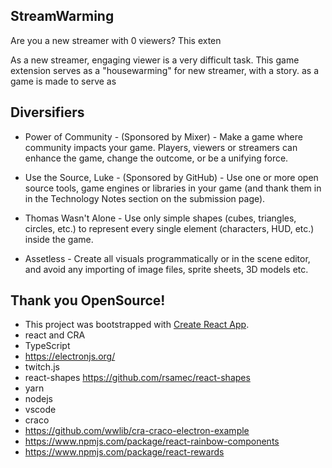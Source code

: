 ## StreamWarming

Are you a new streamer with 0 viewers? This exten

As a new streamer, engaging viewer is a very difficult task. This game extension serves as a "housewarming" for new streamer, with a story. as a game is made to serve as 

## Diversifiers

+ Power of Community - (Sponsored by Mixer) - Make a game where community impacts your game. Players, viewers or streamers can enhance the game, change the outcome, or be a unifying force.

+ Use the Source, Luke - (Sponsored by GitHub) - Use one or more open source tools, game engines or libraries in your game (and thank them in in the Technology Notes section on the submission page).

+ Thomas Wasn't Alone - Use only simple shapes (cubes, triangles, circles, etc.) to represent every single element (characters, HUD, etc.) inside the game.

+ Assetless - Create all visuals programmatically or in the scene editor, and avoid any importing of image files, sprite sheets, 3D models etc.


## Thank you OpenSource!
+ This project was bootstrapped with [Create React App](https://github.com/facebook/create-react-app).
+ react and CRA
+ TypeScript
+ https://electronjs.org/
+ twitch.js
+ react-shapes https://github.com/rsamec/react-shapes
+ yarn
+ nodejs
+ vscode
+ craco
+ https://github.com/wwlib/cra-craco-electron-example
+ https://www.npmjs.com/package/react-rainbow-components 
+ https://www.npmjs.com/package/react-rewards